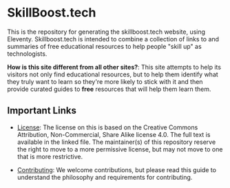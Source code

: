 # SkillBoost.tech

This is the repository for generating the skillboost.tech website, using Eleventy. Skillboost.tech is intended to combine a collection of links to and summaries of free educational resources to help people "skill up" as technologists.

**How is this site different from all other sites?**: This site attempts to help its visitors not only find educational resources, but to help them identify what they truly want to learn so they're more likely to stick with it and then provide curated guides to **free** resources that will help them learn them.

## Important Links

 - [License](LICENSE.MD): The license on this is based on the Creative Commons Attribution, Non-Commercial, Share Alike license 4.0. The full text is available in the linked file. The maintainer(s) of this repository reserve the right to move to a more permissive license, but may not move to one that is more restrictive.

 - [Contributing](CONTRIBUTING.md): We welcome contributions, but please read this guide to understand the philosophy and requirements for contributing.

   



